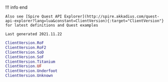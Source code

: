 !!! info end

    Also see [Spire Quest API Explorer](http://spire.akkadius.com/quest-api-explorer?lang=lua&constant=ClientVersion){:target="ClientVersion"} for latest definitions and Quest examples

    Last generated 2021.11.22

``` lua
ClientVersion.RoF
ClientVersion.RoF2
ClientVersion.SoD
ClientVersion.SoF
ClientVersion.Titanium
ClientVersion.UF
ClientVersion.Underfoot
ClientVersion.Unknown

```
